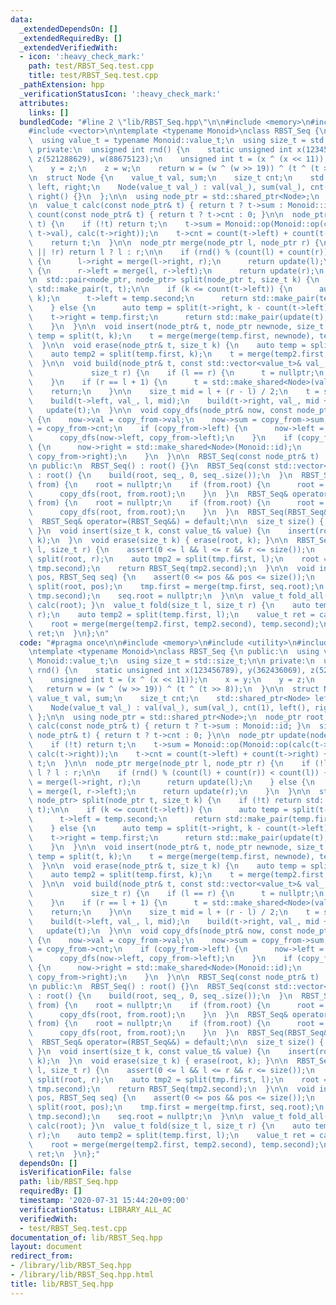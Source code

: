 ```yaml
---
data:
  _extendedDependsOn: []
  _extendedRequiredBy: []
  _extendedVerifiedWith:
  - icon: ':heavy_check_mark:'
    path: test/RBST_Seq.test.cpp
    title: test/RBST_Seq.test.cpp
  _pathExtension: hpp
  _verificationStatusIcon: ':heavy_check_mark:'
  attributes:
    links: []
  bundledCode: "#line 2 \"lib/RBST_Seq.hpp\"\n\n#include <memory>\n#include <utility>\n\
    #include <vector>\n\ntemplate <typename Monoid>\nclass RBST_Seq {\n public:\n\
    \  using value_t = typename Monoid::value_t;\n  using size_t = std::size_t;\n\n\
    \ private:\n  unsigned int rnd() {\n    static unsigned int x(123456789), y(362436069),\
    \ z(521288629), w(88675123);\n    unsigned int t = (x ^ (x << 11));\n    x = y;\n\
    \    y = z;\n    z = w;\n    return w = (w ^ (w >> 19)) ^ (t ^ (t >> 8));\n  }\n\
    \n  struct Node {\n    value_t val, sum;\n    size_t cnt;\n    std::shared_ptr<Node>\
    \ left, right;\n    Node(value_t val_) : val(val_), sum(val_), cnt(1), left(),\
    \ right() {}\n  };\n\n  using node_ptr = std::shared_ptr<Node>;\n  node_ptr root;\n\
    \n  value_t calc(const node_ptr& t) { return t ? t->sum : Monoid::id; }\n  size_t\
    \ count(const node_ptr& t) { return t ? t->cnt : 0; }\n\n  node_ptr update(node_ptr\
    \ t) {\n    if (!t) return t;\n    t->sum = Monoid::op(Monoid::op(calc(t->left),\
    \ t->val), calc(t->right));\n    t->cnt = count(t->left) + count(t->right) + 1;\n\
    \    return t;\n  }\n\n  node_ptr merge(node_ptr l, node_ptr r) {\n    if (!l\
    \ || !r) return l ? l : r;\n\n    if (rnd() % (count(l) + count(r)) < count(l))\
    \ {\n      l->right = merge(l->right, r);\n      return update(l);\n    } else\
    \ {\n      r->left = merge(l, r->left);\n      return update(r);\n    }\n  }\n\
    \n  std::pair<node_ptr, node_ptr> split(node_ptr t, size_t k) {\n    if (!t) return\
    \ std::make_pair(t, t);\n\n    if (k <= count(t->left)) {\n      auto temp = split(t->left,\
    \ k);\n      t->left = temp.second;\n      return std::make_pair(temp.first, update(t));\n\
    \    } else {\n      auto temp = split(t->right, k - count(t->left) - 1);\n  \
    \    t->right = temp.first;\n      return std::make_pair(update(t), temp.second);\n\
    \    }\n  }\n\n  void insert(node_ptr& t, node_ptr newnode, size_t k) {\n    auto\
    \ temp = split(t, k);\n    t = merge(merge(temp.first, newnode), temp.second);\n\
    \  }\n\n  void erase(node_ptr& t, size_t k) {\n    auto temp = split(t, k + 1);\n\
    \    auto temp2 = split(temp.first, k);\n    t = merge(temp2.first, temp.second);\n\
    \  }\n\n  void build(node_ptr& t, const std::vector<value_t>& val_, size_t l,\n\
    \             size_t r) {\n    if (l == r) {\n      t = nullptr;\n      return;\n\
    \    }\n    if (r == l + 1) {\n      t = std::make_shared<Node>(val_[l]);\n  \
    \    return;\n    }\n\n    size_t mid = l + (r - l) / 2;\n    t = std::make_shared<Node>(val_[mid]);\n\
    \    build(t->left, val_, l, mid);\n    build(t->right, val_, mid + 1, r);\n \
    \   update(t);\n  }\n\n  void copy_dfs(node_ptr& now, const node_ptr& copy_from)\
    \ {\n    now->val = copy_from->val;\n    now->sum = copy_from->sum;\n    now->cnt\
    \ = copy_from->cnt;\n    if (copy_from->left) {\n      now->left = std::make_shared<Node>(Monoid::id);\n\
    \      copy_dfs(now->left, copy_from->left);\n    }\n    if (copy_from->right)\
    \ {\n      now->right = std::make_shared<Node>(Monoid::id);\n      copy_dfs(now->right,\
    \ copy_from->right);\n    }\n  }\n\n  RBST_Seq(const node_ptr& t) : root(t) {}\n\
    \n public:\n  RBST_Seq() : root() {}\n  RBST_Seq(const std::vector<value_t>& seq_)\
    \ : root() {\n    build(root, seq_, 0, seq_.size());\n  }\n  RBST_Seq(const RBST_Seq&\
    \ from) {\n    root = nullptr;\n    if (from.root) {\n      root = std::make_shared<Node>(Monoid::id);\n\
    \      copy_dfs(root, from.root);\n    }\n  }\n  RBST_Seq& operator=(const RBST_Seq&\
    \ from) {\n    root = nullptr;\n    if (from.root) {\n      root = std::make_shared<Node>(Monoid::id);\n\
    \      copy_dfs(root, from.root);\n    }\n  }\n  RBST_Seq(RBST_Seq&&) = default;\n\
    \  RBST_Seq& operator=(RBST_Seq&&) = default;\n\n  size_t size() { return count(root);\
    \ }\n  void insert(size_t k, const value_t& value) {\n    insert(root, std::make_shared<Node>(value),\
    \ k);\n  }\n  void erase(size_t k) { erase(root, k); }\n\n  RBST_Seq split(size_t\
    \ l, size_t r) {\n    assert(0 <= l && l <= r && r <= size());\n    auto tmp =\
    \ split(root, r);\n    auto tmp2 = split(tmp.first, l);\n    root = merge(tmp2.first,\
    \ tmp.second);\n    return RBST_Seq(tmp2.second);\n  }\n\n  void insert(size_t\
    \ pos, RBST_Seq seq) {\n    assert(0 <= pos && pos <= size());\n    auto tmp =\
    \ split(root, pos);\n    tmp.first = merge(tmp.first, seq.root);\n    root = merge(tmp.first,\
    \ tmp.second);\n    seq.root = nullptr;\n  }\n\n  value_t fold_all() { return\
    \ calc(root); }\n  value_t fold(size_t l, size_t r) {\n    auto temp = split(root,\
    \ r);\n    auto temp2 = split(temp.first, l);\n    value_t ret = calc(temp2.second);\n\
    \    root = merge(merge(temp2.first, temp2.second), temp.second);\n\n    return\
    \ ret;\n  }\n};\n"
  code: "#pragma once\n\n#include <memory>\n#include <utility>\n#include <vector>\n\
    \ntemplate <typename Monoid>\nclass RBST_Seq {\n public:\n  using value_t = typename\
    \ Monoid::value_t;\n  using size_t = std::size_t;\n\n private:\n  unsigned int\
    \ rnd() {\n    static unsigned int x(123456789), y(362436069), z(521288629), w(88675123);\n\
    \    unsigned int t = (x ^ (x << 11));\n    x = y;\n    y = z;\n    z = w;\n \
    \   return w = (w ^ (w >> 19)) ^ (t ^ (t >> 8));\n  }\n\n  struct Node {\n   \
    \ value_t val, sum;\n    size_t cnt;\n    std::shared_ptr<Node> left, right;\n\
    \    Node(value_t val_) : val(val_), sum(val_), cnt(1), left(), right() {}\n \
    \ };\n\n  using node_ptr = std::shared_ptr<Node>;\n  node_ptr root;\n\n  value_t\
    \ calc(const node_ptr& t) { return t ? t->sum : Monoid::id; }\n  size_t count(const\
    \ node_ptr& t) { return t ? t->cnt : 0; }\n\n  node_ptr update(node_ptr t) {\n\
    \    if (!t) return t;\n    t->sum = Monoid::op(Monoid::op(calc(t->left), t->val),\
    \ calc(t->right));\n    t->cnt = count(t->left) + count(t->right) + 1;\n    return\
    \ t;\n  }\n\n  node_ptr merge(node_ptr l, node_ptr r) {\n    if (!l || !r) return\
    \ l ? l : r;\n\n    if (rnd() % (count(l) + count(r)) < count(l)) {\n      l->right\
    \ = merge(l->right, r);\n      return update(l);\n    } else {\n      r->left\
    \ = merge(l, r->left);\n      return update(r);\n    }\n  }\n\n  std::pair<node_ptr,\
    \ node_ptr> split(node_ptr t, size_t k) {\n    if (!t) return std::make_pair(t,\
    \ t);\n\n    if (k <= count(t->left)) {\n      auto temp = split(t->left, k);\n\
    \      t->left = temp.second;\n      return std::make_pair(temp.first, update(t));\n\
    \    } else {\n      auto temp = split(t->right, k - count(t->left) - 1);\n  \
    \    t->right = temp.first;\n      return std::make_pair(update(t), temp.second);\n\
    \    }\n  }\n\n  void insert(node_ptr& t, node_ptr newnode, size_t k) {\n    auto\
    \ temp = split(t, k);\n    t = merge(merge(temp.first, newnode), temp.second);\n\
    \  }\n\n  void erase(node_ptr& t, size_t k) {\n    auto temp = split(t, k + 1);\n\
    \    auto temp2 = split(temp.first, k);\n    t = merge(temp2.first, temp.second);\n\
    \  }\n\n  void build(node_ptr& t, const std::vector<value_t>& val_, size_t l,\n\
    \             size_t r) {\n    if (l == r) {\n      t = nullptr;\n      return;\n\
    \    }\n    if (r == l + 1) {\n      t = std::make_shared<Node>(val_[l]);\n  \
    \    return;\n    }\n\n    size_t mid = l + (r - l) / 2;\n    t = std::make_shared<Node>(val_[mid]);\n\
    \    build(t->left, val_, l, mid);\n    build(t->right, val_, mid + 1, r);\n \
    \   update(t);\n  }\n\n  void copy_dfs(node_ptr& now, const node_ptr& copy_from)\
    \ {\n    now->val = copy_from->val;\n    now->sum = copy_from->sum;\n    now->cnt\
    \ = copy_from->cnt;\n    if (copy_from->left) {\n      now->left = std::make_shared<Node>(Monoid::id);\n\
    \      copy_dfs(now->left, copy_from->left);\n    }\n    if (copy_from->right)\
    \ {\n      now->right = std::make_shared<Node>(Monoid::id);\n      copy_dfs(now->right,\
    \ copy_from->right);\n    }\n  }\n\n  RBST_Seq(const node_ptr& t) : root(t) {}\n\
    \n public:\n  RBST_Seq() : root() {}\n  RBST_Seq(const std::vector<value_t>& seq_)\
    \ : root() {\n    build(root, seq_, 0, seq_.size());\n  }\n  RBST_Seq(const RBST_Seq&\
    \ from) {\n    root = nullptr;\n    if (from.root) {\n      root = std::make_shared<Node>(Monoid::id);\n\
    \      copy_dfs(root, from.root);\n    }\n  }\n  RBST_Seq& operator=(const RBST_Seq&\
    \ from) {\n    root = nullptr;\n    if (from.root) {\n      root = std::make_shared<Node>(Monoid::id);\n\
    \      copy_dfs(root, from.root);\n    }\n  }\n  RBST_Seq(RBST_Seq&&) = default;\n\
    \  RBST_Seq& operator=(RBST_Seq&&) = default;\n\n  size_t size() { return count(root);\
    \ }\n  void insert(size_t k, const value_t& value) {\n    insert(root, std::make_shared<Node>(value),\
    \ k);\n  }\n  void erase(size_t k) { erase(root, k); }\n\n  RBST_Seq split(size_t\
    \ l, size_t r) {\n    assert(0 <= l && l <= r && r <= size());\n    auto tmp =\
    \ split(root, r);\n    auto tmp2 = split(tmp.first, l);\n    root = merge(tmp2.first,\
    \ tmp.second);\n    return RBST_Seq(tmp2.second);\n  }\n\n  void insert(size_t\
    \ pos, RBST_Seq seq) {\n    assert(0 <= pos && pos <= size());\n    auto tmp =\
    \ split(root, pos);\n    tmp.first = merge(tmp.first, seq.root);\n    root = merge(tmp.first,\
    \ tmp.second);\n    seq.root = nullptr;\n  }\n\n  value_t fold_all() { return\
    \ calc(root); }\n  value_t fold(size_t l, size_t r) {\n    auto temp = split(root,\
    \ r);\n    auto temp2 = split(temp.first, l);\n    value_t ret = calc(temp2.second);\n\
    \    root = merge(merge(temp2.first, temp2.second), temp.second);\n\n    return\
    \ ret;\n  }\n};"
  dependsOn: []
  isVerificationFile: false
  path: lib/RBST_Seq.hpp
  requiredBy: []
  timestamp: '2020-07-31 15:44:20+09:00'
  verificationStatus: LIBRARY_ALL_AC
  verifiedWith:
  - test/RBST_Seq.test.cpp
documentation_of: lib/RBST_Seq.hpp
layout: document
redirect_from:
- /library/lib/RBST_Seq.hpp
- /library/lib/RBST_Seq.hpp.html
title: lib/RBST_Seq.hpp
---
```

